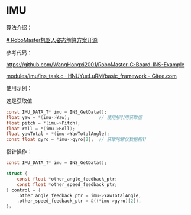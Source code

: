 # IMU

算法介绍：

[# RoboMaster机器人姿态解算方案开源](https://zhuanlan.zhihu.com/p/540676773)

参考代码：

https://github.com/WangHongxi2001/RoboMaster-C-Board-INS-Example

[modules/imu/ins_task.c · HNUYueLuRM/basic_framework - Gitee.com](https://gitee.com/hnuyuelurm/basic_framework/blob/master/modules/imu/ins_task.c)



使用示例：

这是获取值

```c
const IMU_DATA_T* imu = INS_GetData();
float yaw = *(imu->Yaw);           // 使用解引用获取值
float pitch = *(imu->Pitch);
float roll = *(imu->Roll);
float yawTotal = *(imu->YawTotalAngle);
const float gyro = *imu->gyro[2];  // 获取陀螺仪数据指针
```

指针操作：

```c
const IMU_DATA_T* imu = INS_GetData();

struct {
    const float *other_angle_feedback_ptr;  
    const float *other_speed_feedback_ptr; 
} control = {
    .other_angle_feedback_ptr = imu->YawTotalAngle,
    .other_speed_feedback_ptr = &((*imu->gyro)[2]),
};
```






